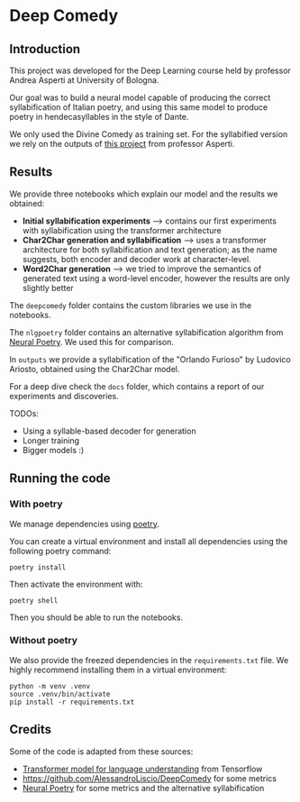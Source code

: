 # Deep Comedy

## Introduction
This project was developed for the Deep Learning course held by professor Andrea Asperti at University of Bologna. 

Our goal was to build a neural model capable of producing the correct syllabification of Italian poetry, and using this same model to produce poetry in hendecasyllables in the style of Dante.

We only used the Divine Comedy as training set. For the syllabified version we rely on the outputs of [this project](https://github.com/asperti/Dante) from professor Asperti.

## Results
We provide three notebooks which explain our model and the results we obtained:
- **Initial syllabification experiments** --> contains our first experiments with syllabification using the transformer architecture
- **Char2Char generation and syllabification** --> uses a transformer architecture for both syllabification and text generation; as the name suggests, both encoder and decoder work at character-level.
- **Word2Char generation** --> we tried to improve the semantics of generated text using a word-level encoder, however the results are only slightly better

The `deepcomedy` folder contains the custom libraries we use in the notebooks.

The `nlgpoetry` folder contains an alternative syllabification algorithm from [Neural Poetry](https://gitlab.com/zugo91/nlgpoetry). We used this for comparison.

In `outputs` we provide a syllabification of the "Orlando Furioso" by Ludovico Ariosto, obtained using the Char2Char model.

For a deep dive check the `docs` folder, which contains a report of our experiments and discoveries.

TODOs:
- Using a syllable-based decoder for generation
- Longer training
- Bigger models :)

## Running the code

### With poetry

We manage dependencies using [poetry](https://python-poetry.org/).

You can create a virtual environment and install all dependencies using the following poetry command:
```
poetry install
```

Then activate the environment with:
```
poetry shell
```

Then you should be able to run the notebooks.

### Without poetry
We also provide the freezed dependencies in the `requirements.txt` file. We highly recommend installing them in a virtual environment:

```
python -m venv .venv
source .venv/bin/activate
pip install -r requirements.txt
``` 

## Credits
Some of the code is adapted from these sources:
- [Transformer model for language understanding](https://www.tensorflow.org/text/tutorials/transformer) from Tensorflow
- https://github.com/AlessandroLiscio/DeepComedy for some metrics
- [Neural Poetry](https://gitlab.com/zugo91/nlgpoetry) for some metrics and the alternative syllabification